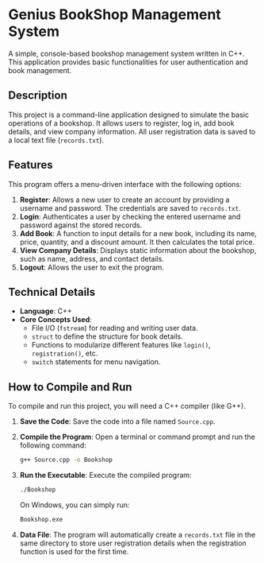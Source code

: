 # Genius BookShop Management System

A simple, console-based bookshop management system written in C++. This application provides basic functionalities for user authentication and book management.

## Description

This project is a command-line application designed to simulate the basic operations of a bookshop. It allows users to register, log in, add book details, and view company information. All user registration data is saved to a local text file (`records.txt`).

## Features

This program offers a menu-driven interface with the following options:

1.  **Register**: Allows a new user to create an account by providing a username and password. The credentials are saved to `records.txt`.
2.  **Login**: Authenticates a user by checking the entered username and password against the stored records.
3.  **Add Book**: A function to input details for a new book, including its name, price, quantity, and a discount amount. It then calculates the total price.
4.  **View Company Details**: Displays static information about the bookshop, such as name, address, and contact details.
5.  **Logout**: Allows the user to exit the program.

## Technical Details

-   **Language**: C++
-   **Core Concepts Used**:
    -   File I/O (`fstream`) for reading and writing user data.
    -   `struct` to define the structure for book details.
    -   Functions to modularize different features like `login()`, `registration()`, etc.
    -   `switch` statements for menu navigation.

## How to Compile and Run

To compile and run this project, you will need a C++ compiler (like G++).

1.  **Save the Code**: Save the code into a file named `Source.cpp`.

2.  **Compile the Program**: Open a terminal or command prompt and run the following command:
    ```bash
    g++ Source.cpp -o Bookshop
    ```

3.  **Run the Executable**: Execute the compiled program:
    ```bash
    ./Bookshop
    ```
    On Windows, you can simply run:
    ```bash
    Bookshop.exe
    ```

4.  **Data File**: The program will automatically create a `records.txt` file in the same directory to store user registration details when the registration function is used for the first time.
